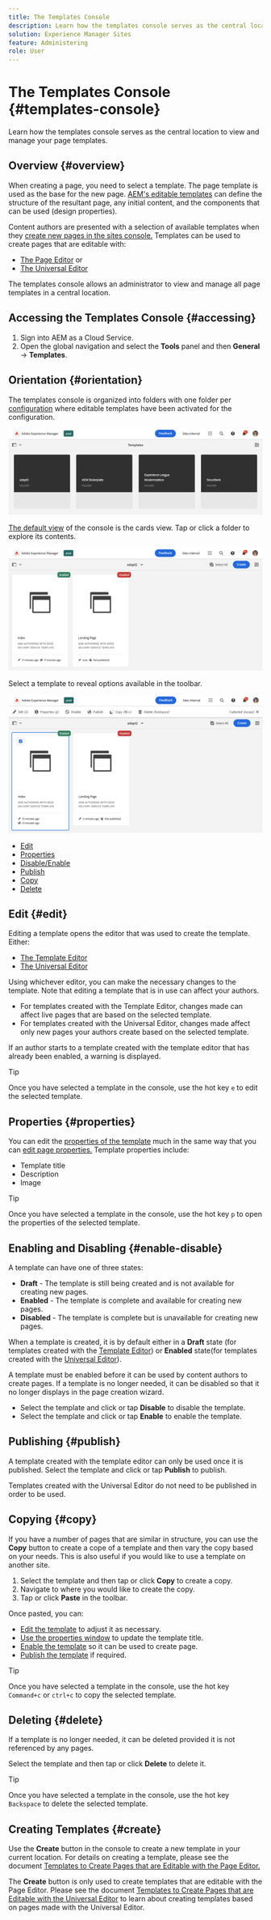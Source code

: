 ```yaml
---
title: The Templates Console
description: Learn how the templates console serves as the central location to view and manage your page templates.
solution: Experience Manager Sites
feature: Administering
role: User
---
```


# The Templates Console {#templates-console}

Learn how the templates console serves as the central location to view and manage your page templates.

## Overview {#overview}

When creating a page, you need to select a template. The page template is used as the base for the new page. [AEM's editable templates](/help/implementing/developing/components/templates.md) can define the structure of the resultant page, any initial content, and the components that can be used (design properties).

Content authors are presented with a selection of available templates when they [create new pages in the sites console.](/help/sites-cloud/authoring/sites-console/creating-pages.md) Templates can be used to create pages that are editable with:

* [The Page Editor](/help/sites-cloud/authoring/page-editor/templates.md) or
* [The Universal Editor](/help/sites-cloud/authoring/universal-editor/templates.md)

The templates console allows an administrator to view and manage all page templates in a central location.

## Accessing the Templates Console {#accessing}

1. Sign into AEM as a Cloud Service.
1. Open the global navigation and select the **Tools** panel and then **General** -&gt; **Templates**.

## Orientation {#orientation}

The templates console is organized into folders with one folder per [configuration](/help/implementing/developing/introduction/configurations.md) where editable templates have been activated for the configuration.

![The Templates Console](assets/templates-console/templates-console.png)

[The default view](/help/sites-cloud/authoring/quick-start.md) of the console is the cards view. Tap or click a folder to explore its contents.

![Contents of templates folder in templates console](assets/templates-console/templates-console-templates.png)

Select a template to reveal options available in the toolbar.

![Templates console toolbar](assets/templates-console/templates-console-toolbar.png)

* [Edit](#edit-edit)
* [Properties](#properties)
* [Disable/Enable](#enable-disable)
* [Publish](#publish)
* [Copy](#copy)
* [Delete](#delete)

## Edit {#edit}

Editing a template opens the editor that was used to create the template. Either:

* [The Template Editor](/help/sites-cloud/authoring/page-editor/templates.md)
* [The Universal Editor](/help/sites-cloud/authoring/universal-editor/templates.md)

Using whichever editor, you can make the necessary changes to the template. Note that editing a template that is in use can affect your authors.

* For templates created with the Template Editor, changes made can affect live pages that are based on the selected template.
* For templates created with the Universal Editor, changes made affect only new pages your authors create based on the selected template.

If an author starts to a template created with the template editor that has already been enabled, a warning is displayed.

>[!TIP]
>
>Once you have selected a template in the console, use the hot key `e` to edit the selected template.

## Properties {#properties}

You can edit the [properties of the template](/help/sites-cloud/authoring/page-editor/templates.md) much in the same way that you can [edit page properties.](/help/sites-cloud/authoring/sites-console/page-properties.md) Template properties include:

* Template title
* Description
* Image

>[!TIP]
>
>Once you have selected a template in the console, use the hot key `p` to open the properties of the selected template.

## Enabling and Disabling {#enable-disable}

A template can have one of three states:

* **Draft** - The template is still being created and is not available for creating new pages.
* **Enabled** - The template is complete and available for creating new pages.
* **Disabled** - The template is complete but is unavailable for creating new pages.

When a template is created, it is by default either in a **Draft** state (for templates created with the [Template Editor](/help/sites-cloud/authoring/page-editor/templates.md)) or **Enabled** state(for templates created with the [Universal Editor](/help/sites-cloud/authoring/universal-editor/templates.md)).

A template must be enabled before it can be used by content authors to create pages. If a template is no longer needed, it can be disabled so that it no longer displays in the page creation wizard.

* Select the template and click or tap **Disable** to disable the template.
* Select the template and click or tap **Enable** to enable the template.

## Publishing {#publish}

A template created with the template editor can only be used once it is published. Select the template and click or tap **Publish** to publish.

Templates created with the Universal Editor do not need to be published in order to be used.

## Copying {#copy}

If you have a number of pages that are similar in structure, you can use the **Copy** button to create a cope of a template and then vary the copy based on your needs. This is also useful if you would like to use a template on another site.

1. Select the template and then tap or click **Copy** to create a copy.
1. Navigate to where you would like to create the copy.
1. Tap or click **Paste** in the toolbar.

Once pasted, you can:

* [Edit the template](#edit) to adjust it as necessary.
* [Use the properties window](#properties) to update the template title.
* [Enable the template](#enable-disable) so it can be used to create page.
* [Publish the template](#publish) if required.

>[!TIP]
>
>Once you have selected a template in the console, use the hot key `Command+c` or `ctrl+c` to copy the selected template.

## Deleting {#delete}

If a template is no longer needed, it can be deleted provided it is not referenced by any pages.

Select the template and then tap or click **Delete** to delete it.

>[!TIP]
>
>Once you have selected a template in the console, use the hot key `Backspace` to delete the selected template.

## Creating Templates {#create}

Use the **Create** button in the console to create a new template in your current location. For details on creating a template, please see the document [Templates to Create Pages that are Editable with the Page Editor.](/help/sites-cloud/authoring/page-editor/templates.md)

The **Create** button is only used to create templates that are editable with the Page Editor. Please see the document [Templates to Create Pages that are Editable with the Universal Editor](/help/sites-cloud/authoring/universal-editor/templates.md) to learn about creating templates based on pages made with the Universal Editor.
